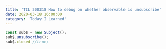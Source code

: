 ```yaml
---
title: 'TIL 200318 How to debug on whether observable is unsubscribe'
date: 2020-03-18 16:00:00
category: 'Today I Learned'
---
```




```ts
const sub$ = new Subject();
sub$.unsubscribe();
sub$.closed //true;
```

